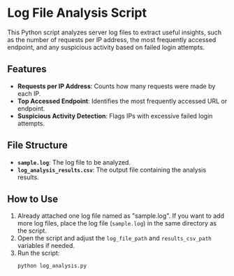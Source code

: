 # Log File Analysis Script

This Python script analyzes server log files to extract useful insights, such as the number of requests per IP address, the most frequently accessed endpoint, and any suspicious activity based on failed login attempts.

## Features
- **Requests per IP Address**: Counts how many requests were made by each IP.
- **Top Accessed Endpoint**: Identifies the most frequently accessed URL or endpoint.
- **Suspicious Activity Detection**: Flags IPs with excessive failed login attempts.

## File Structure
- **`sample.log`**: The log file to be analyzed.
- **`log_analysis_results.csv`**: The output file containing the analysis results.

## How to Use
1. Already attached one log file named as "sample.log". If you want to add more log files, place the log file (`sample.log`) in the same directory as the script.
2. Open the script and adjust the `log_file_path` and `results_csv_path` variables if needed.
3. Run the script:
   ```bash
   python log_analysis.py
